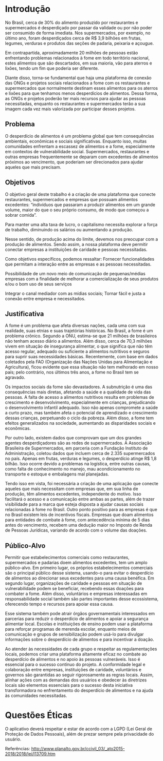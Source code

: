 # Introdução

No Brasil, cerca de 30% do alimento produzido por restaurantes e supermercados é desperdiçado por passar da validade ou por não poder ser consumido de forma imediata. Nos supermercados, por exemplo, no último ano, foram desperdiçados cerca de R$ 3,9 bilhões em frutas, legumes, verduras e produtos das seções de padaria, peixaria e açougue.

Em contrapartida, aproximadamente 20 milhões de pessoas estão enfrentando problemas relacionados à fome em todo território nacional, estes alimentos que são descartados, em sua maioria, vão para aterros e lixões, tendo um fim que poderia ser diferente.

Diante disso, torna-se fundamental que haja uma plataforma de conexão das ONGs e projetos sociais relacionados a fome com os restaurantes e supermercados que normalmente destinam esses alimentos para os aterros e lixões para que tenhamos menos desperdícios de alimentos. Dessa forma, as ONGs e projetos poderão ter mais recursos para ajudar as pessoas necessitadas, enquanto os restaurantes e supermercados terão a sua imagem cada vez mais valorizada por participar desses projetos.


## Problema

O desperdício de alimentos é um problema global que tem consequências ambientais, econômicas e sociais significativas. Enquanto isso, muitas comunidades enfrentam a escassez de alimentos e a fome, especialmente em contextos de vulnerabilidade social. Supermercados, restaurantes e outras empresas frequentemente se deparam com excedentes de alimentos próximos ao vencimento, que poderiam ser direcionados para ajudar aqueles que mais precisam.

## Objetivos

O objetivo geral deste trabalho é a criação de uma plataforma que conecte restaurantes, supermercados e empresas que possuam alimentos excedentes: “indivíduos que passaram a produzir alimentos em um grande volume, maior do que o seu próprio consumo, de modo que começou a sobrar comida”.

Para manter uma alta taxa de lucro, o capitalismo necessita explorar a força de trabalho, diminuindo os salários ou aumentando a produção.

Nesse sentido, de produção acima do limite, devemos nos preocupar com a produção de alimentos. Sendo assim, a nossa plataforma deve permitir conectar empresas a instituições de caridade e pessoas necessitadas.

Como objetivos específicos, podemos ressaltar:
Fornecer funcionalidades que permitam a interação entre as empresas e as pessoas necessitadas.

Possibilidade de um novo meio de comunicação de pequenas/médias empresas com a finalidade de melhorar a comercialização de seus produtos e/ou o bom uso de seus serviços

Integrar o canal mediador com as mídias sociais;
Tornar fácil e justa a conexão entre empresa e necessitados.

## Justificativa

A fome é um problema que afeta diversas nações, cada uma com sua realidade, suas etnias e suas trajetórias históricas. No Brasil, a fome é um problema crônico. Segundo a ONU, estima-se que 21 milhões de brasileiros não tenham acesso diário a alimentos. Além disso, cerca de 70,3 milhões vivem em situação de insegurança alimentar, o que significa que não têm acesso regular, adequado ou suficiente a alimentos nutritivos e seguros para suprir suas necessidades básicas. Recentemente, com base em dados coletados pela FAO (Organização das Nações Unidas para Alimentação e Agricultura), ficou evidente que essa situação não tem melhorado em nosso país; pelo contrário, nos últimos três anos, a fome no Brasil tem se agravado.

Os impactos sociais da fome são devastadores. A subnutrição é uma das consequências mais diretas, afetando a saúde e a qualidade de vida das pessoas. A falta de acesso a alimentos nutritivos resulta em problemas de crescimento e desenvolvimento, especialmente em crianças, prejudicando o desenvolvimento infantil adequado. Isso não apenas compromete a saúde a curto prazo, mas também afeta o potencial de aprendizado e crescimento dessas crianças, perpetuando o ciclo da pobreza. Além disso, a fome tem efeitos generalizados na sociedade, aumentando as disparidades sociais e econômicas.

Por outro lado, existem dados que comprovam que um dos grandes agentes desperdiçadores são as redes de supermercados. A Associação Brasileira de Supermercados, em parceria com a Fundação Instituto de Administração, coletou dados que incluem cerca de 2.335 supermercados no país. Apenas em frutas, verduras e legumes, o desperdício atinge R$ 1,8 bilhão. Isso ocorre devido a problemas na logística, entre outras causas, como falta de conhecimento no manejo, mau acondicionamento no transporte e estoque e embalagens mal planejadas.

Tendo isso em vista, foi necessária a criação de uma aplicação que conecte aqueles que mais necessitam com empresas que, em sua linha de produção, têm alimentos excedentes, independente do motivo. Isso facilitará o acesso e a comunicação entre ambas as partes, além de trazer visibilidade para a marca que esteja disposta a ajudar causas sociais relacionadas à fome no Brasil. Outro ponto positivo para as empresas é que no Brasil existem leis de incentivos fiscais. Empresas que doam alimentos para entidades de combate à fome, com antecedência mínima de 5 dias antes do vencimento, recebem uma dedução maior no Imposto de Renda de Pessoas Jurídicas, variando de acordo com o volume das doações.



## Público-Alvo
Permitir que estabelecimentos comerciais como restaurantes, supermercados e padarias doem alimentos excedentes, tem um amplo público-alvo. Em primeiro lugar, os próprios estabelecimentos comerciais são o principal público desse sistema, usando-o para evitar o desperdício de alimentos ao direcionar seus excedentes para uma causa benéfica. Em segundo lugar, organizações de caridade e pessoas em situação de vulnerabilidade podem se beneficiar, recebendo essas doações para combater a fome. Além disso, voluntários e empresas interessadas em responsabilidade social também são partes importantes desse ecossistema, oferecendo tempo e recursos para apoiar essa causa.

Esse sistema também pode atrair órgãos governamentais interessados em parcerias para reduzir o desperdício de alimentos e apoiar a segurança alimentar local. Escolas e instituições de ensino podem usar a plataforma para reforçar programas de merenda escolar, enquanto meios de comunicação e grupos de sensibilização podem usá-lo para divulgar informações sobre o desperdício de alimentos e para incentivar a doação.

Ao atender às necessidades de cada grupo e respeitar as regulamentações locais, podemos criar uma plataforma altamente eficaz no combate ao desperdício de alimentos e no apoio às pessoas vulneráveis. Isso é essencial para o sucesso contínuo do projeto. A conformidade legal e colaboração entre empresas, instituições de caridade, voluntários e governos são garantidas ao seguir rigorosamente as regras locais. Assim, alinhar ações com as demandas dos usuários e obedecer às diretrizes locais são elementos essenciais para o sucesso desta iniciativa transformadora no enfrentamento do desperdício de alimentos e na ajuda às comunidades necessitadas.

<!-- ## Estado da Arte
  - Moto Manutenção Programada - planilha para ajudar no controle de revisão da moto onde o proprietário alimenta o aplicativo.

   <p float="left">
   <img src="https://user-images.githubusercontent.com/101222207/158491539-32f74a14-1a64-4fc1-a186-f2db852078a6.jpg" width="150px" />
   <img src="https://user-images.githubusercontent.com/101222207/158491546-b6f07bcf-c200-4587-ab07-32354bff9230.jpg" width="150px" />
  </p>

  - Carango - controle de revisão e gerenciamento do veículo onde o proprietário alimenta o aplicativo.

  <p float="left">
<img src="https://user-images.githubusercontent.com/101222207/158488167-2f95a81e-1299-449c-a24e-efe70de1837b.jpg" width="200px" />
<img src="https://user-images.githubusercontent.com/101222207/158489927-eca4e75f-1985-44dd-9c8b-ca8910659027.jpg" width="200px" />
<img src="https://user-images.githubusercontent.com/101222207/158490343-77a64b7a-abca-4d4a-a1ea-a80c2ba12076.jpg" width="200px" />
 </p>
 </div>
Nenhum deles possui um bom serviço de comunicação entre a oficina e o usuário. -->

# Questões Éticas

O aplicativo deverá respeitar e estar de acordo com a LGPD (Lei Geral de Proteção de Dados Pessoais), além de prezar sempre pela privacidade do usuário.

Referências:
http://www.planalto.gov.br/ccivil_03/_ato2015-2018/2018/lei/l13709.htm


<!--# Impactos Socias

Atualmente, devido o aumento constante no consumo e circulação de motocicletas desde o início da pandemia, justificado pela expansão dos serviços de entrega (delivery), a maior acessibilidade financeira das motos, tanto no preço do veículo quanto na economia em gastos com combustível, atenuou-se também o número de acidentes de trânsito envolvendo motociclistas, assim como, em muitos casos, a preocupação dos condutores em preservar seus veículos por se tratarem de instrumentos de trabalho.

Em virtude do cenário atual, é inegável que a manutenção preventiva e cuidados com o veículo são também importantes medidas de segurança no trânsito, pois diminui as possibilidades do condutor se envolver em um acidente devido ao desgaste natural dos componentes do seu veículo e, além disso,a manutenção preventiva é mais barata que a corretiva, sendo a melhor alternativa em termos de economia para o motociclista.

Sabendo que, atuar preventivamente permite ao usuário programar sua agenda — vendo a sua disponibilidade e a do mecânico/oficina — e suas finanças, uma vez que todas as manutenções preventivas são preestabelecidas, e, por outro lado, entendendo que a gestão dos diversos sistemas do veículo devem ser acompanhadas rigorosamente para que o condutor da motocicleta não caia no erro de fazer uma manutenção preventiva sem programação, tendo como consequência substituir peças que ainda não estão no período de troca e, assim, ter prejuízo, pode-se afirmar que o uso de aplicações web que auxiliam na gestão de controle da manutenção e revisão de motocicletas tem um papel importante e essencial na vida de muitos condutores.

Dado o exposto na pesquisa, conclui-se que, o projeto de Aplicação Web de assistência no controle de revisão de motocicletas ajudará a combater os acidentes de trânsito causados por falhas mecânicas por meio de manutenção preventiva realizada de forma adequada e também na redução de gastos para o usuário, oferecendo suporte na organização, enviando lembretes sobre datas previstas para novas manutenções, registrando o histórico do veículo e gastos com o mesmo, facilitando o acesso a informações sobre a motocicleta por parte do mecânico e condutor do veículo e oferecendo um meio prático e rápido de comunicação entre a oficina e o dono da moto, mantendo assim, o motociclista sempre atento aos cuidados necessários com seu veículo. -->
